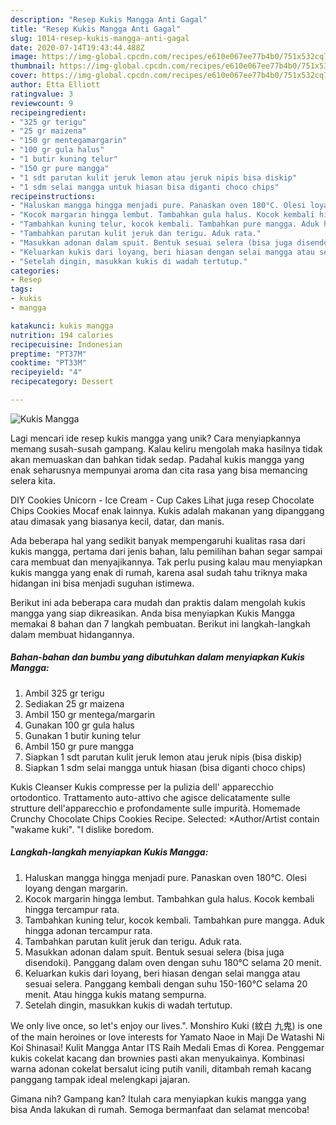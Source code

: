 ```yaml
---
description: "Resep Kukis Mangga Anti Gagal"
title: "Resep Kukis Mangga Anti Gagal"
slug: 1014-resep-kukis-mangga-anti-gagal
date: 2020-07-14T19:43:44.488Z
image: https://img-global.cpcdn.com/recipes/e610e067ee77b4b0/751x532cq70/kukis-mangga-foto-resep-utama.jpg
thumbnail: https://img-global.cpcdn.com/recipes/e610e067ee77b4b0/751x532cq70/kukis-mangga-foto-resep-utama.jpg
cover: https://img-global.cpcdn.com/recipes/e610e067ee77b4b0/751x532cq70/kukis-mangga-foto-resep-utama.jpg
author: Etta Elliott
ratingvalue: 3
reviewcount: 9
recipeingredient:
- "325 gr terigu"
- "25 gr maizena"
- "150 gr mentegamargarin"
- "100 gr gula halus"
- "1 butir kuning telur"
- "150 gr pure mangga"
- "1 sdt parutan kulit jeruk lemon atau jeruk nipis bisa diskip"
- "1 sdm selai mangga untuk hiasan bisa diganti choco chips"
recipeinstructions:
- "Haluskan mangga hingga menjadi pure. Panaskan oven 180°C. Olesi loyang dengan margarin."
- "Kocok margarin hingga lembut. Tambahkan gula halus. Kocok kembali hingga tercampur rata."
- "Tambahkan kuning telur, kocok kembali. Tambahkan pure mangga. Aduk hingga adonan tercampur rata."
- "Tambahkan parutan kulit jeruk dan terigu. Aduk rata."
- "Masukkan adonan dalam spuit. Bentuk sesuai selera (bisa juga disendoki). Panggang dalam oven dengan suhu 180°C selama 20 menit."
- "Keluarkan kukis dari loyang, beri hiasan dengan selai mangga atau sesuai selera. Panggang kembali dengan suhu 150-160°C selama 20 menit. Atau hingga kukis matang sempurna."
- "Setelah dingin, masukkan kukis di wadah tertutup."
categories:
- Resep
tags:
- kukis
- mangga

katakunci: kukis mangga 
nutrition: 194 calories
recipecuisine: Indonesian
preptime: "PT37M"
cooktime: "PT33M"
recipeyield: "4"
recipecategory: Dessert

---
```



![Kukis Mangga](https://img-global.cpcdn.com/recipes/e610e067ee77b4b0/751x532cq70/kukis-mangga-foto-resep-utama.jpg)

Lagi mencari ide resep kukis mangga yang unik? Cara menyiapkannya memang susah-susah gampang. Kalau keliru mengolah maka hasilnya tidak akan memuaskan dan bahkan tidak sedap. Padahal kukis mangga yang enak seharusnya mempunyai aroma dan cita rasa yang bisa memancing selera kita.

DIY Cookies Unicorn - Ice Cream - Cup Cakes Lihat juga resep Chocolate Chips Cookies Mocaf enak lainnya. Kukis adalah makanan yang dipanggang atau dimasak yang biasanya kecil, datar, dan manis.

Ada beberapa hal yang sedikit banyak mempengaruhi kualitas rasa dari kukis mangga, pertama dari jenis bahan, lalu pemilihan bahan segar sampai cara membuat dan menyajikannya. Tak perlu pusing kalau mau menyiapkan kukis mangga yang enak di rumah, karena asal sudah tahu triknya maka hidangan ini bisa menjadi suguhan istimewa.


Berikut ini ada beberapa cara mudah dan praktis dalam mengolah kukis mangga yang siap dikreasikan. Anda bisa menyiapkan Kukis Mangga memakai 8 bahan dan 7 langkah pembuatan. Berikut ini langkah-langkah dalam membuat hidangannya.

<!--inarticleads1-->

##### Bahan-bahan dan bumbu yang dibutuhkan dalam menyiapkan Kukis Mangga:

1. Ambil 325 gr terigu
1. Sediakan 25 gr maizena
1. Ambil 150 gr mentega/margarin
1. Gunakan 100 gr gula halus
1. Gunakan 1 butir kuning telur
1. Ambil 150 gr pure mangga
1. Siapkan 1 sdt parutan kulit jeruk lemon atau jeruk nipis (bisa diskip)
1. Siapkan 1 sdm selai mangga untuk hiasan (bisa diganti choco chips)


Kukis Cleanser Kukis compresse per la pulizia dell&#39; apparecchio ortodontico. Trattamento auto-attivo che agisce delicatamente sulle strutture dell&#39;apparecchio e profondamente sulle impurità. Homemade Crunchy Chocolate Chips Cookies Recipe. Selected: ×Author/Artist contain &#34;wakame kuki&#34;. &#34;I dislike boredom. 

<!--inarticleads2-->

##### Langkah-langkah menyiapkan Kukis Mangga:

1. Haluskan mangga hingga menjadi pure. Panaskan oven 180°C. Olesi loyang dengan margarin.
1. Kocok margarin hingga lembut. Tambahkan gula halus. Kocok kembali hingga tercampur rata.
1. Tambahkan kuning telur, kocok kembali. Tambahkan pure mangga. Aduk hingga adonan tercampur rata.
1. Tambahkan parutan kulit jeruk dan terigu. Aduk rata.
1. Masukkan adonan dalam spuit. Bentuk sesuai selera (bisa juga disendoki). Panggang dalam oven dengan suhu 180°C selama 20 menit.
1. Keluarkan kukis dari loyang, beri hiasan dengan selai mangga atau sesuai selera. Panggang kembali dengan suhu 150-160°C selama 20 menit. Atau hingga kukis matang sempurna.
1. Setelah dingin, masukkan kukis di wadah tertutup.


We only live once, so let&#39;s enjoy our lives.&#34;. Monshiro Kuki (紋白 九鬼) is one of the main heroines or love interests for Yamato Naoe in Maji De Watashi Ni Koi Shinasai! Kulit Mangga Antar ITS Raih Medali Emas di Korea. Penggemar kukis cokelat kacang dan brownies pasti akan menyukainya. Kombinasi warna adonan cokelat bersalut icing putih vanili, ditambah remah kacang panggang tampak ideal melengkapi jajaran. 

Gimana nih? Gampang kan? Itulah cara menyiapkan kukis mangga yang bisa Anda lakukan di rumah. Semoga bermanfaat dan selamat mencoba!
